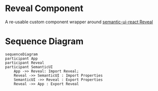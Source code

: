 # Reveal Component

A re-usable custom component wrapper around [semantic-ui-react Reveal](https://react.semantic-ui.com/elements/reveal)

# Sequence Diagram

```mermaid
sequenceDiagram
participant App
participant Reveal
participant SemanticUI
    App ->> Reveal: Import Reveal;
    Reveal ->> SemanticUI : Import Properties
    SemanticUI ->> Reveal : Export Properties
    Reveal ->> App : Export Reveal
```
